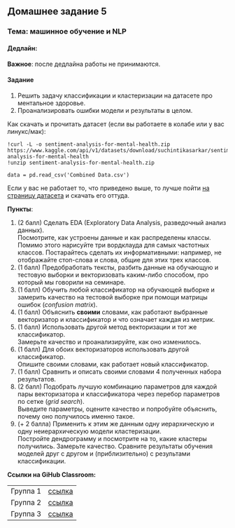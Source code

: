 ## Домашнее задание 5

### **Тема: машинное обучение и NLP**

#### **Дедлайн**: 

**Важное**: после дедлайна работы не принимаются.

#### **Задание**
1. Решить задачу классификации и кластеризации на датасете про ментальное здоровье.
2. Проанализировать ошибки модели и результаты в целом.

Как скачать и прочитать датасет (если вы работаете в колабе или у вас линукс/мак):
```
!curl -L -o sentiment-analysis-for-mental-health.zip https://www.kaggle.com/api/v1/datasets/download/suchintikasarkar/sentiment-analysis-for-mental-health
!unzip sentiment-analysis-for-mental-health.zip

data = pd.read_csv('Combined Data.csv')
```

Если у вас не работает то, что приведено выше, то лучше пойти [на страницу датасета](https://www.kaggle.com/datasets/suchintikasarkar/sentiment-analysis-for-mental-health) и скачать его оттуда.

**Пункты**:
1. (2 балл) Сделать EDA (Exploratory Data Analysis, разведочный анализ данных).<br>
Посмотрите, как устроены данные и как распределены классы. Помимо этого нарисуйте три вордклауда для самых частотных классов. Постарайтесь сделать их информативными: например, не отображайте стоп-слова и слова, общие для этих трех классов.
2. (1 балл) Предобработать тексты, разбить данные на обучающую и тестовую выборки и векторизовать каким-либо способом, про который мы говорили на семинаре.
3. (1 балл) Обучить любой классификатор на обучающей выборке и замерить качество на тестовой выборке при помощи матрицы ошибок (*confusion matrix*).
4. (1 балл) Объяснить **своими** словами, как работают выбранные векторизатор и классификатор и что означает каждая из метрик.
5. (1 балл) Использовать другой метод векторизации и тот же классификатор.<br>
Замерьте качество и проанализируйте, как оно изменилось.
6. (1 балл) Для обоих векторизаторов использовать другой классификатор.<br>
Опишите своими словами, как работает новый классификатор.
7. (1 балл) Сравнить и описать своими словами 4 полученных набора результатов.
8. (2 балл) Подобрать лучшую комбинацию параметров для каждой пары векторизатора и классификатора через перебор параметров по сетке (*grid search*).<br>
Выведите параметры, оцените качество и попробуйте объяснить, почему оно получилось именно такое.
9. (+ 2 балла) Применить к этим же данным одну иерархическую и одну неиерархическую модели кластеризации.<br>
Постройте дендрограмму и посмотрите на то, какие кластеры получились. Замерьте качество. Сравните результаты обучения моделей друг с другом и (приблизительно) с результами классификации.

**Ссылки на GiHub Classroom:**

<table>
    <tr><td>Группа 1</td><td><a href="https://classroom.github.com/a/3l8pRERp">ссылка</a></td></tr>
    <tr><td>Группа 2</td><td><a href="https://classroom.github.com/a/9IW20Kil">ссылка</a></td></tr>
    <tr><td>Группа 3</td><td><a href="https://classroom.github.com/a/ioE2jWcX">ссылка</a></td></tr>       
</table>
